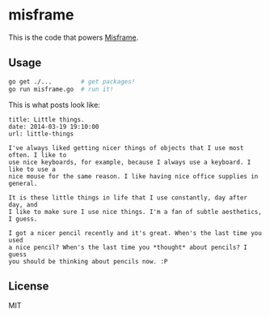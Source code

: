 misframe
===
This is the code that powers [Misframe](http://misfra.me/).

Usage
---
```bash
go get ./...        # get packages!
go run misframe.go  # run it!
```

This is what posts look like:
```
title: Little things.
date: 2014-03-19 19:10:00
url: little-things

I've always liked getting nicer things of objects that I use most often. I like to
use nice keyboards, for example, because I always use a keyboard. I like to use a
nice mouse for the same reason. I like having nice office supplies in general.

It is these little things in life that I use constantly, day after day, and
I like to make sure I use nice things. I'm a fan of subtle aesthetics, I guess.

I got a nicer pencil recently and it's great. When's the last time you used
a nice pencil? When's the last time you *thought* about pencils? I guess
you should be thinking about pencils now. :P
```

License
---
MIT

